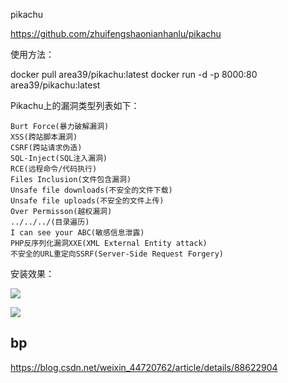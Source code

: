 pikachu

https://github.com/zhuifengshaonianhanlu/pikachu

使用方法：

docker pull area39/pikachu:latest
docker run -d -p 8000:80 area39/pikachu:latest


Pikachu上的漏洞类型列表如下：

    Burt Force(暴力破解漏洞)
    XSS(跨站脚本漏洞)
    CSRF(跨站请求伪造)
    SQL-Inject(SQL注入漏洞)
    RCE(远程命令/代码执行)
    Files Inclusion(文件包含漏洞)
    Unsafe file downloads(不安全的文件下载)
    Unsafe file uploads(不安全的文件上传)
    Over Permisson(越权漏洞)
    ../../../(目录遍历)
    I can see your ABC(敏感信息泄露)
    PHP反序列化漏洞XXE(XML External Entity attack)
    不安全的URL重定向SSRF(Server-Side Request Forgery)

安装效果：

![](https://pic1.zhimg.com/80/v2-0f047a0b5444b40cf729539313fe5478_720w.jpg)

![](https://pic2.zhimg.com/80/v2-031ee0279e30dc26dd1d02cf908b02e5_720w.jpg)

## bp

https://blog.csdn.net/weixin_44720762/article/details/88622904